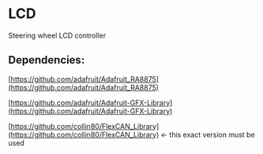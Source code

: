 # LCD
Steering wheel LCD controller

## Dependencies:
[https://github.com/adafruit/Adafruit_RA8875](https://github.com/adafruit/Adafruit_RA8875)

[https://github.com/adafruit/Adafruit-GFX-Library](https://github.com/adafruit/Adafruit-GFX-Library)

[https://github.com/collin80/FlexCAN_Library](https://github.com/collin80/FlexCAN_Library) <- this exact version must be used
